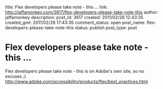 title: Flex developers please take note - this ...
link: http://jaffamonkey.com/3617/flex-developers-please-take-note-this
author: jaffamonkey
description: 
post_id: 3617
created: 2011/02/28 12:43:35
created_gmt: 2011/02/28 17:43:35
comment_status: open
post_name: flex-developers-please-take-note-this
status: publish
post_type: post

# Flex developers please take note - this ...

Flex developers please take note - this is on Adobe's own site, so no excuses ;) http://www.adobe.com/accessibility/products/flex/best_practices.html